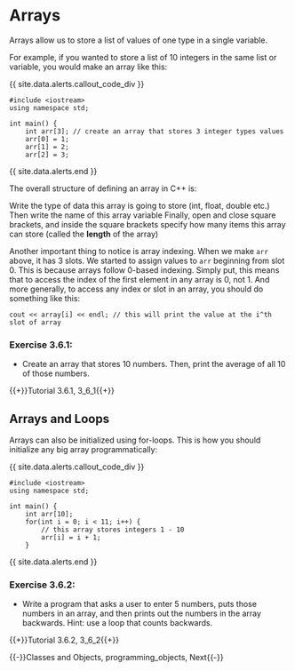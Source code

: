 # Arrays

Arrays allow us to store a list of values of one type in a single variable.

For example, if you wanted to store a list of 10 integers in the same list or variable, you would make an array like this:

{{ site.data.alerts.callout_code_div }}
```
#include <iostream>
using namespace std;

int main() {
    int arr[3]; // create an array that stores 3 integer types values
    arr[0] = 1;
    arr[1] = 2;
    arr[2] = 3;
```
{{ site.data.alerts.end }}

The overall structure of defining an array in C++ is:

Write the type of data this array is going to store (int, float, double etc.)
Then write the name of this array variable
Finally, open and close square brackets, and inside the square brackets specify how many items this array can store (called the **length** of the array)

Another important thing to notice is array indexing. When we make `arr` above, it has 3 slots. We started to assign values to `arr` beginning from slot 0. This is because arrays follow 0-based indexing. Simply put, this means that to access the index of the first element in any array is 0, not 1. And more generally, to access any index or slot in an array, you should do something like this:

```
cout << array[i] << endl; // this will print the value at the i^th slot of array
```

### Exercise 3.6.1:

- Create an array that stores 10 numbers. Then, print the average of all 10 of those numbers.

{{+}}Tutorial 3.6.1, 3_6_1{{+}}

## Arrays and Loops

Arrays can also be initialized using for-loops. This is how you should initialize any big array programmatically:

{{ site.data.alerts.callout_code_div }}
```
#include <iostream>
using namespace std;

int main() {
    int arr[10];
    for(int i = 0; i < 11; i++) {
        // this array stores integers 1 - 10
        arr[i] = i + 1;
    }
```
{{ site.data.alerts.end }}

### Exercise 3.6.2:

- Write a program that asks a user to enter 5 numbers, puts those numbers in an array, and then prints out the numbers in the array backwards. Hint: use a loop that counts backwards.

{{+}}Tutorial 3.6.2, 3_6_2{{+}}

{{-}}Classes and Objects, programming_objects, Next{{-}}
